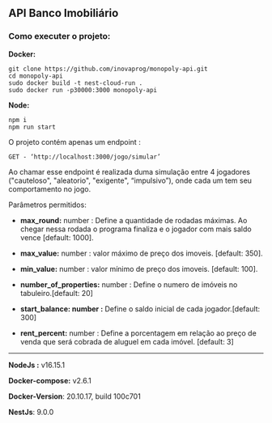 ## API Banco Imobiliário

### **Como executer o projeto:**

**Docker:** 

```plaintext
git clone https://github.com/inovaprog/monopoly-api.git
cd monopoly-api
sudo docker build -t nest-cloud-run .
sudo docker run -p30000:3000 monopoly-api
```

**Node:** 

```plaintext
npm i
npm run start
```

O projeto contém apenas um endpoint : 

```plaintext
GET - ‘http://localhost:3000/jogo/simular’  
```

Ao chamar esse endpoint é realizada duma simulação entre 4 jogadores ("cauteloso", "aleatorio", "exigente", “impulsivo”), onde cada um tem seu comportamento no jogo.

Parâmetros permitidos:

*   **max\_round:** number : Define a quantidade de rodadas máximas. Ao chegar nessa rodada o programa finaliza e o jogador com mais saldo vence \[default: 1000\].

*   **max\_value:** number : valor máximo de preço dos imoveis. \[default: 350\].

*   **min\_value:** number : valor mínimo de preço dos imoveis. \[default: 100\].

*   **number\_of\_properties:** number : Define o numero de imóveis no tabuleiro.\[default: 20\]

*   **start\_balance: number :** Define o saldo inicial de cada jogador.\[default: 300\]

*   **rent\_percent:** number : Define a porcentagem em relação ao preço de venda que será cobrada de aluguel em cada imóvel. \[default: 3\]

---

**NodeJs :** v16.15.1

**Docker-compose:** v2.6.1

**Docker-Version**: 20.10.17, build 100c701

**NestJs**: 9.0.0
